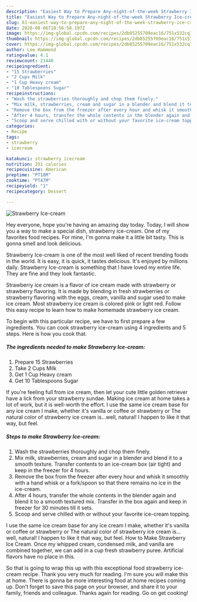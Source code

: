 ```yaml
---
description: "Easiest Way to Prepare Any-night-of-the-week Strawberry Ice-cream"
title: "Easiest Way to Prepare Any-night-of-the-week Strawberry Ice-cream"
slug: 61-easiest-way-to-prepare-any-night-of-the-week-strawberry-ice-cream
date: 2020-08-06T18:56:58.197Z
image: https://img-global.cpcdn.com/recipes/2db85255709eac16/751x532cq70/strawberry-ice-cream-recipe-main-photo.jpg
thumbnail: https://img-global.cpcdn.com/recipes/2db85255709eac16/751x532cq70/strawberry-ice-cream-recipe-main-photo.jpg
cover: https://img-global.cpcdn.com/recipes/2db85255709eac16/751x532cq70/strawberry-ice-cream-recipe-main-photo.jpg
author: Lee Hammond
ratingvalue: 4.1
reviewcount: 21440
recipeingredient:
- "15 Strawberries"
- "2 Cups Milk"
- "1 Cup Heavy cream"
- "10 Tablespoons Sugar"
recipeinstructions:
- "Wash the strawberries thoroughly and chop them finely."
- "Mix milk, strawberries, cream and sugar in a blender and blend it to a smooth texture. Transfer contents to an ice-cream box (air tight) and keep in the freezer for 4 hours."
- "Remove the box from the freezer after every hour and whisk it smoothly with a hand whisk or a fork/spoon so that there remains no ice in the ice-cream."
- "After 4 hours, transfer the whole contents in the blender again and blend it to a smooth textured mix. Transfer in the box again and keep in freezer for 30 minutes till it sets."
- "Scoop and serve chilled with or without your favorite ice-cream topping."
categories:
- Recipe
tags:
- strawberry
- icecream

katakunci: strawberry icecream 
nutrition: 251 calories
recipecuisine: American
preptime: "PT18M"
cooktime: "PT47M"
recipeyield: "1"
recipecategory: Dessert

---
```



![Strawberry Ice-cream](https://img-global.cpcdn.com/recipes/2db85255709eac16/751x532cq70/strawberry-ice-cream-recipe-main-photo.jpg)

Hey everyone, hope you're having an amazing day today. Today, I will show you a way to make a special dish, strawberry ice-cream. One of my favorites food recipes. For mine, I'm gonna make it a little bit tasty. This is gonna smell and look delicious.

Strawberry Ice-cream is one of the most well liked of recent trending foods in the world. It is easy, it is quick, it tastes delicious. It's enjoyed by millions daily. Strawberry Ice-cream is something that I have loved my entire life. They are fine and they look fantastic.

Strawberry ice cream is a flavor of ice cream made with strawberry or strawberry flavoring. It is made by blending in fresh strawberries or strawberry flavoring with the eggs, cream, vanilla and sugar used to make ice cream. Most strawberry ice cream is colored pink or light red. Follow this easy recipe to learn how to make homemade strawberry ice cream.


To begin with this particular recipe, we have to first prepare a few ingredients. You can cook strawberry ice-cream using 4 ingredients and 5 steps. Here is how you cook that.

<!--inarticleads1-->

##### The ingredients needed to make Strawberry Ice-cream:

1. Prepare 15 Strawberries
1. Take 2 Cups Milk
1. Get 1 Cup Heavy cream
1. Get 10 Tablespoons Sugar


If you&#39;re feeling full from ice cream, then let your cute little golden retriever have a lick from your strawberry sundae. Making ice cream at home takes a lot of work, but it is well-worth the effort. I use the same ice cream base for any ice cream I make, whether it&#39;s vanilla or coffee or strawberry or The natural color of strawberry ice cream is…well, natural! I happen to like it that way, but feel. 

<!--inarticleads2-->

##### Steps to make Strawberry Ice-cream:

1. Wash the strawberries thoroughly and chop them finely.
1. Mix milk, strawberries, cream and sugar in a blender and blend it to a smooth texture. Transfer contents to an ice-cream box (air tight) and keep in the freezer for 4 hours.
1. Remove the box from the freezer after every hour and whisk it smoothly with a hand whisk or a fork/spoon so that there remains no ice in the ice-cream.
1. After 4 hours, transfer the whole contents in the blender again and blend it to a smooth textured mix. Transfer in the box again and keep in freezer for 30 minutes till it sets.
1. Scoop and serve chilled with or without your favorite ice-cream topping.


I use the same ice cream base for any ice cream I make, whether it&#39;s vanilla or coffee or strawberry or The natural color of strawberry ice cream is…well, natural! I happen to like it that way, but feel. How to Make Strawberry Ice Cream. Once my whipped cream, condensed milk, and vanilla are combined together, we can add in a cup fresh strawberry puree. Artificial flavors have no place in this. 

So that is going to wrap this up with this exceptional food strawberry ice-cream recipe. Thank you very much for reading. I'm sure you will make this at home. There is gonna be more interesting food at home recipes coming up. Don't forget to save this page on your browser, and share it to your family, friends and colleague. Thanks again for reading. Go on get cooking!
